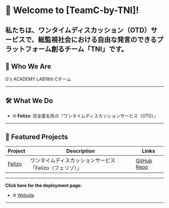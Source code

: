 # 🌟 Welcome to [TeamC-by-TNI]!

私たちは、ワンタイムディスカッション（OTD）サービスで、総監視社会における自由な発言のできるプラットフォーム創るチーム「TNI」です。
---

## 👱 Who We Are

G's ACADEMY LAB18th Cチーム

---


## 🛠️ What We Do

- 🌐 **Felizo**: 完全匿名性の『ワンタイムディスカッションサービス（OTD）』

---

## 🚀 Featured Projects

| Project | Description | Links |
|---------|-------------|-------|
| [Felizo](***)| ワンタイムディスカッションサービス「Felizo（フェリゾ）」 | [GitHub Repo](https://github.com/organization/***) |

---

**Click here for the deployment page:**
- 🌐 [Website](https://***)
---
